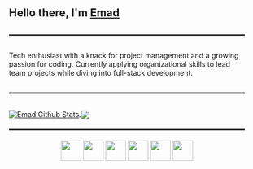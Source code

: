 <div style="padding: 20px; border-radius: 10px;">
  <h2>Hello there, I'm <a href="https://github.com/emadram">Emad</a></h2>
  <hr style="margin: 30px 0; border: 1px solid #444;">
  <p>Tech enthusiast with a knack for project management and a growing passion for coding. Currently applying organizational skills to lead team projects while diving into full-stack development.</p>
  <hr style="margin: 30px 0; border: 1px solid #444;">

  <div>
    <a href="https://github.com/emadram">
      <img align="center" src="https://github-readme-stats.vercel.app/api?username=emadram&include_all_commits=true&count_private=true&show_icons=true&line_height=20&hide_border=true&bg_color=00000000&text_color=000000&title_color=1E90FF&icon_color=1E90FF" alt="Emad Github Stats">
    </a>
    <a href="https://github.com/emadram">
      <img align="center" src="https://github-readme-stats.vercel.app/api/top-langs/?username=emadram&layout=compact&hide_border=true&bg_color=00000000&text_color=000000&title_color=1E90FF&icon_color=1E90FF">
    </a>
  </div>

  <hr style="margin: 20px 0; border: 1px solid #444;">

  <div align="center">
    <img src="https://cdn.jsdelivr.net/gh/devicons/devicon/icons/c/c-original.svg" height="40"/>
    <img src="https://cdn.jsdelivr.net/gh/devicons/devicon/icons/csharp/csharp-original.svg" height="40"/>
    <img src="https://cdn.jsdelivr.net/gh/devicons/devicon/icons/java/java-original.svg" height="40"/>
    <img src="https://cdn.jsdelivr.net/gh/devicons/devicon/icons/javascript/javascript-original.svg" height="40"/>
    <img src="https://cdn.jsdelivr.net/gh/devicons/devicon/icons/bash/bash-original.svg" height="40"/>
    <img src="https://cdn.jsdelivr.net/gh/devicons/devicon/icons/git/git-original.svg" height="40"/>
  </div>
</div>
